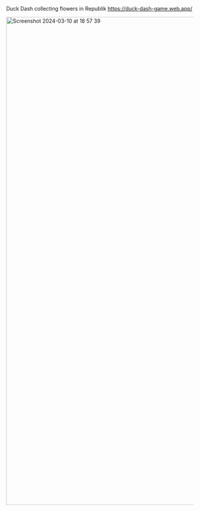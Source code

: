 Duck Dash collecting flowers in Republik
https://duck-dash-game.web.app/

<img width="1308" alt="Screenshot 2024-03-10 at 18 57 39" src="https://github.com/nargysc/DuckDashGame/assets/32126532/b0c36db4-a009-4d57-a07b-0e82deee873b">



